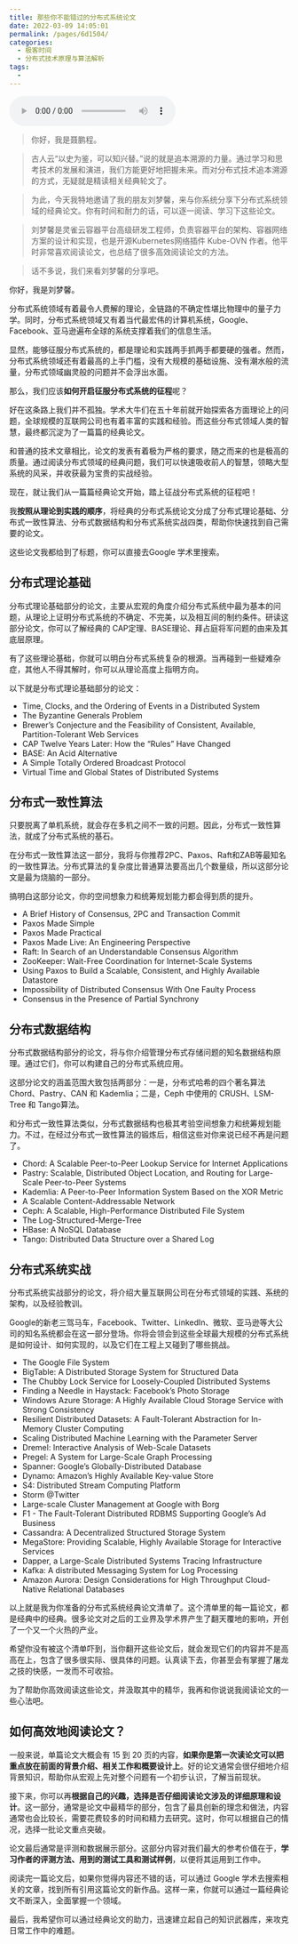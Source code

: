 ```yaml
---
title: 那些你不能错过的分布式系统论文
date: 2022-03-09 14:05:01
permalink: /pages/6d1504/
categories:
  - 极客时间
  - 分布式技术原理与算法解析
tags:
  - 
---
```

<audio title="特别放送.那些你不能错过的分布式系统论文" src="https://static001.geekbang.org/resource/audio/b3/9e/b358793b95b47c22983440809017ad9e.mp3" controls="controls"></audio> 
<blockquote>
<p>你好，我是聂鹏程。</p>
</blockquote><blockquote>
<p>古人云“以史为鉴，可以知兴替。”说的就是追本溯源的力量。通过学习和思考技术的发展和演进，我们方能更好地把握未来。而对分布式技术追本溯源的方式，无疑就是精读相关经典轮文了。</p>
</blockquote><blockquote>
<p>为此，今天我特地邀请了我的朋友刘梦馨，来与你系统分享下分布式系统领域的经典论文。你有时间和耐力的话，可以逐一阅读、学习下这些论文。</p>
</blockquote><blockquote>
<p>刘梦馨是灵雀云容器平台高级研发工程师，负责容器平台的架构、容器网络方案的设计和实现，也是开源Kubernetes网络插件 Kube-OVN 作者。他平时非常喜欢阅读论文，也总结了很多高效阅读论文的方法。</p>
</blockquote><blockquote>
<p>话不多说，我们来看刘梦馨的分享吧。</p>
</blockquote><p>你好，我是刘梦馨。</p><p>分布式系统领域有着最令人费解的理论，全链路的不确定性堪比物理中的量子力学。同时，分布式系统领域又有着当代最宏伟的计算机系统，Google、Facebook、亚马逊遍布全球的系统支撑着我们的信息生活。</p><p>显然，能够征服分布式系统的，都是理论和实践两手抓两手都要硬的强者。然而，分布式系统领域还有着最高的上手门槛，没有大规模的基础设施、没有潮水般的流量，分布式领域幽灵般的问题并不会浮出水面。</p><p>那么，我们应该<strong>如何开启征服分布式系统的征程</strong>呢？</p><p>好在这条路上我们并不孤独。学术大牛们在五十年前就开始探索各方面理论上的问题，全球规模的互联网公司也有着丰富的实践和经验。而这些分布式领域人类的智慧，最终都沉淀为了一篇篇的经典论文。</p><!-- [[[read_end]]] --><p>和普通的技术文章相比，论文的发表有着极为严格的要求，随之而来的也是极高的质量。通过阅读分布式领域的经典问题，我们可以快速吸收前人的智慧，领略大型系统的风采，并收获最为宝贵的实战经验。</p><p>现在，就让我们从一篇篇经典论文开始，踏上征战分布式系统的征程吧！</p><p>我<strong>按照从理论到实践的顺序</strong>，将经典的分布式系统论文分成了分布式理论基础、分布式一致性算法、分布式数据结构和分布式系统实战四类，帮助你快速找到自己需要的论文。</p><p>这些论文我都给到了标题，你可以直接去Google 学术里搜索。</p><h2>分布式理论基础</h2><p>分布式理论基础部分的论文，主要从宏观的角度介绍分布式系统中最为基本的问题，从理论上证明分布式系统的不确定、不完美，以及相互间的制约条件。研读这部分论文，你可以了解经典的 CAP定理、BASE理论、拜占庭将军问题的由来及其底层原理。</p><p>有了这些理论基础，你就可以明白分布式系统复杂的根源。当再碰到一些疑难杂症，其他人不得其解时，你可以从理论高度上指明方向。</p><p>以下就是分布式理论基础部分的论文：</p><ul>
<li>Time, Clocks, and the Ordering of Events in a Distributed System</li>
<li>The Byzantine Generals Problem</li>
<li>Brewer’s Conjecture and the Feasibility of Consistent, Available, Partition-Tolerant Web Services</li>
<li>CAP Twelve Years Later: How the “Rules” Have Changed</li>
<li>BASE: An Acid Alternative</li>
<li>A Simple Totally Ordered Broadcast Protocol</li>
<li>Virtual Time and Global States of Distributed Systems</li>
</ul><h2>分布式一致性算法</h2><p>只要脱离了单机系统，就会存在多机之间不一致的问题。因此，分布式一致性算法，就成了分布式系统的基石。</p><p>在分布式一致性算法这一部分，我将与你推荐2PC、Paxos、Raft和ZAB等最知名的一致性算法。分布式算法的复杂度比普通算法要高出几个数量级，所以这部分论文是最为烧脑的一部分。</p><p>搞明白这部分论文，你的空间想象力和统筹规划能力都会得到质的提升。</p><ul>
<li>A Brief History of Consensus, 2PC and Transaction Commit</li>
<li>Paxos Made Simple</li>
<li>Paxos Made Practical</li>
<li>Paxos Made Live: An Engineering Perspective</li>
<li>Raft: In Search of an Understandable Consensus Algorithm</li>
<li>ZooKeeper: Wait-Free Coordination for Internet-Scale Systems</li>
<li>Using Paxos to Build a Scalable, Consistent, and Highly Available Datastore</li>
<li>Impossibility of Distributed Consensus With One Faulty Process</li>
<li>Consensus in the Presence of Partial Synchrony</li>
</ul><h2>分布式数据结构</h2><p>分布式数据结构部分的论文，将与你介绍管理分布式存储问题的知名数据结构原理。通过它们，你可以构建自己的分布式系统应用。</p><p>这部分论文的涵盖范围大致包括两部分：一是，分布式哈希的四个著名算法Chord、Pastry、CAN 和 Kademlia；二是，Ceph 中使用的 CRUSH、LSM-Tree 和 Tango算法。</p><p>和分布式一致性算法类似，分布式数据结构也极其考验空间想象力和统筹规划能力。不过，在经过分布式一致性算法的锻炼后，相信这些对你来说已经不再是问题了。</p><ul>
<li>Chord: A Scalable Peer-to-Peer Lookup Service for Internet Applications</li>
<li>Pastry: Scalable, Distributed Object Location, and Routing for Large-Scale Peer-to-Peer Systems</li>
<li>Kademlia: A Peer-to-Peer Information System Based on the XOR Metric</li>
<li>A Scalable Content-Addressable Network</li>
<li>Ceph: A Scalable, High-Performance Distributed File System</li>
<li>The Log-Structured-Merge-Tree</li>
<li>HBase: A NoSQL Database</li>
<li>Tango: Distributed Data Structure over a Shared Log</li>
</ul><h2>分布式系统实战</h2><p>分布式系统实战部分的论文，将介绍大量互联网公司在分布式领域的实践、系统的架构，以及经验教训。</p><p>Google的新老三驾马车，Facebook、Twitter、LinkedIn、微软、亚马逊等大公司的知名系统都会在这一部分登场。你将会领会到这些全球最大规模的分布式系统是如何设计、如何实现的，以及它们在工程上又碰到了哪些挑战。</p><ul>
<li>The Google File System</li>
<li>BigTable: A Distributed Storage System for Structured Data</li>
<li>The Chubby Lock Service for Loosely-Coupled Distributed Systems</li>
<li>Finding a Needle in Haystack: Facebook’s Photo Storage</li>
<li>Windows Azure Storage: A Highly Available Cloud Storage Service with Strong Consistency</li>
<li>Resilient Distributed Datasets: A Fault-Tolerant Abstraction for In-Memory Cluster Computing</li>
<li>Scaling Distributed Machine Learning with the Parameter Server</li>
<li>Dremel: Interactive Analysis of Web-Scale Datasets</li>
<li>Pregel: A System for Large-Scale Graph Processing</li>
<li>Spanner: Google’s Globally-Distributed Database</li>
<li>Dynamo: Amazon’s Highly Available Key-value Store</li>
<li>S4: Distributed Stream Computing Platform</li>
<li>Storm @Twitter</li>
<li>Large-scale Cluster Management at Google with Borg</li>
<li>F1 - The Fault-Tolerant Distributed RDBMS Supporting Google’s Ad Business</li>
<li>Cassandra: A Decentralized Structured Storage System</li>
<li>MegaStore: Providing Scalable, Highly Available Storage for Interactive Services</li>
<li>Dapper, a Large-Scale Distributed Systems Tracing Infrastructure</li>
<li>Kafka: A distributed Messaging System for Log Processing</li>
<li>Amazon Aurora: Design Considerations for High Throughput Cloud-Native Relational Databases</li>
</ul><p>以上就是我为你准备的分布式系统经典论文清单了。这个清单里的每一篇论文，都是经典中的经典。很多论文对之后的工业界及学术界产生了翻天覆地的影响，开创了一个又一个火热的产业。</p><p>希望你没有被这个清单吓到，当你翻开这些论文后，就会发现它们的内容并不是高高在上，包含了很多很实际、很具体的问题。认真读下去，你甚至会有掌握了屠龙之技的快感，一发而不可收拾。</p><p>为了帮助你高效阅读这些论文，并汲取其中的精华，我再和你说说我阅读论文的一些心法吧。</p><h2>如何高效地阅读论文？</h2><p>一般来说，单篇论文大概会有 15 到 20 页的内容，<strong>如果你是第一次读论文可以把重点放在前面的背景介绍、相关工作和概要设计上</strong>。好的论文通常会很仔细地介绍背景知识，帮助你从宏观上先对整个问题有一个初步认识，了解当前现状。</p><p>接下来，你可以再<strong>根据自己的兴趣，选择是否仔细阅读论文涉及的详细原理和设计</strong>。这一部分，通常是论文中最精华的部分，包含了最具创新的理念和做法，内容通常也会比较长，需要花费较多的时间和精力去研究。这时，你可以根据自己的情况，选择一批论文重点突破。</p><p>论文最后通常是评测和数据展示部分。这部分内容对我们最大的参考价值在于，<strong>学习作者的评测方法、用到的测试工具和测试样例</strong>，以便将其运用到工作中。</p><p>阅读完一篇论文后，如果你觉得内容还不错的话，可以通过 Google 学术去搜索相关的文章，找到所有引用这篇论文的新作品。这样一来，你就可以通过一篇经典论文不断深入，全面掌握一个领域。</p><p>最后，我希望你可以通过经典论文的助力，迅速建立起自己的知识武器库，来攻克日常工作中的难题。</p><p></p>